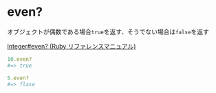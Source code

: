 # even?
オブジェクトが偶数である場合`true`を返す、そうでない場合は`false`を返す
  
[Integer#even? (Ruby リファレンスマニュアル)](https://docs.ruby-lang.org/ja/latest/method/Integer/i/even=3f.html)
  
```rb
10.even?
#=> true

5.even?
#=> flase
```
